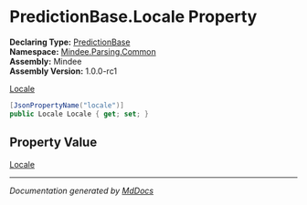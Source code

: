 ﻿<!--  
  <auto-generated>   
    The contents of this file were generated by a tool.  
    Changes to this file may be list if the file is regenerated  
  </auto-generated>   
-->

# PredictionBase.Locale Property

**Declaring Type:** [PredictionBase](../index.md)  
**Namespace:** [Mindee.Parsing.Common](../../index.md)  
**Assembly:** Mindee  
**Assembly Version:** 1.0.0\-rc1

[Locale](../../Locale/index.md)

```csharp
[JsonPropertyName("locale")]
public Locale Locale { get; set; }
```

## Property Value

[Locale](../../Locale/index.md)

___

*Documentation generated by [MdDocs](https://github.com/ap0llo/mddocs)*
